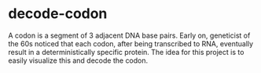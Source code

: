 # decode-codon
A codon is a segment of 3 adjacent DNA base pairs. Early on, geneticist of the 60s noticed that each codon, after being transcribed to RNA, eventually result in a deterministically specific protein. The idea for this project is to easily visualize this and decode the codon.
